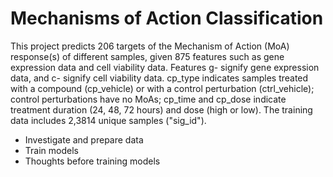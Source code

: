 # Mechanisms of Action Classification

This project predicts 206 targets of the Mechanism of Action (MoA) response(s) of different samples, given 875 features such as gene expression data and cell viability data. Features g- signify gene expression data, and c- signify cell viability data. cp_type indicates samples treated with a compound (cp_vehicle) or with a control perturbation (ctrl_vehicle); control perturbations have no MoAs; cp_time and cp_dose indicate treatment duration (24, 48, 72 hours) and dose (high or low). The training data includes 2,3814 unique samples ("sig_id").

* Investigate and prepare data
* Train models
* Thoughts before training models
